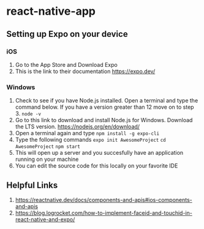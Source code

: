 # react-native-app
## Setting up Expo on your device
### iOS
1. Go to the App Store and Download Expo
2. This is the link to their documentation https://expo.dev/
### Windows
1. Check to see if you have Node.js installed. Open a terminal and type the command below. If you have a version greater than 12 move on to step 3.
`node -v`
2. Go to this link to download and install Node.js for Windows. Download the LTS version. https://nodejs.org/en/download/
3. Open a terminal again and type 
`npm install -g expo-cli`
4. Type the following commands
`expo init AwesomeProject`
`cd AwesomeProject`
`npm start`
5. This will open up a server and you succesfully have an application running on your machine
6. You can edit the source code for this locally on your favorite IDE 

## Helpful Links
1. https://reactnative.dev/docs/components-and-apis#ios-components-and-apis
2. https://blog.logrocket.com/how-to-implement-faceid-and-touchid-in-react-native-and-expo/
